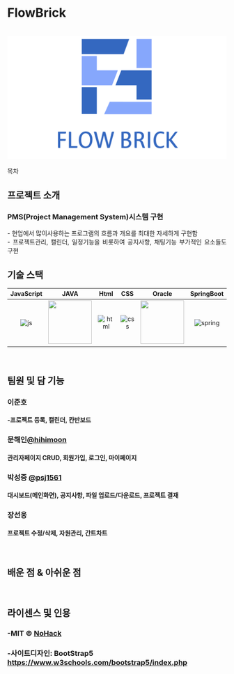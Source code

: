 # FlowBrick

<p align="center">
  <br>
  <img src="./images/common/FlowBrick_logo.png">
  <br>
</p>

목차

## 프로젝트 소개

### PMS(Project Management System)시스템 구현

<p align="justify"> 
  - 현업에서 많이사용하는 프로그램의 흐름과 개요를 최대한 자세하게 구현함<br>
  - 프로젝트관리, 캘린더, 일정기능을 비롯하여 공지사항, 채팅기능 부가적인 요소들도 구현

<br>

## 기술 스택


| JavaScript | JAVA       |  Html    |  CSS   |  Oracle   |  SpringBoot   |
| :--------: | :--------: | :------: | :-----: |:-----: |:-----: |
|   ![js]    |   <img src="/images/stack/java.png" width="100" height="100">  | ![html] | ![css] | <img src="/images/stack/oracle.png" width="100" height="100"> | ![spring] |

<br>

## 팀원 및 담 기능

### 이준호
####  -프로젝트 등록, 캘린더, 칸반보드


### 문해인[@hihimoon](https://github.com/hihimoon)
#### 관리자페이지 CRUD, 회원가입, 로그인, 마이페이지


### 박성중 [@psj1561](https://github.com/psj1561)
#### 대시보드(메인화면), 공지사항, 파일 업로드/다운로드, 프로젝트 결재


### 장선웅
#### 프로젝트 수정/삭제, 자원관리, 간트차트


<br>

## 배운 점 & 아쉬운 점

<p align="justify">

</p>

<br>

## 라이센스 및 인용

### -MIT &copy; [NoHack](mailto:lbjp114@gmail.com)<br>
### -사이트디자인: BootStrap5 https://www.w3schools.com/bootstrap5/index.php

<!-- Stack Icon Refernces -->

[js]: /images/stack/javascript.svg
[ts]: /images/stack/typescript.svg
[react]: /images/stack/react.svg
[node]: /images/stack/node.svg
[css]: /images/stack/css.svg
[html]: /images/stack/html.svg
[java]: /images/stack/java.png 
[oracle]: /images/stack/oracle.png
[spring]: /images/stack/spring-96.svg

